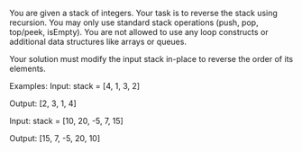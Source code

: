 You are given a stack of integers. Your task is to reverse the stack using recursion. You may only use standard stack operations (push, pop, top/peek, isEmpty). You are not allowed to use any loop constructs or additional data structures like arrays or queues.



Your solution must modify the input stack in-place to reverse the order of its elements.


Examples:
Input: stack = [4, 1, 3, 2]

Output: [2, 3, 1, 4]

Input: stack = [10, 20, -5, 7, 15]

Output: [15, 7, -5, 20, 10]

